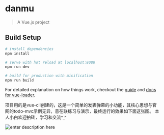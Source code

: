 # danmu

> A Vue.js project

## Build Setup

``` bash
# install dependencies
npm install

# serve with hot reload at localhost:8080
npm run dev

# build for production with minification
npm run build
```

For detailed explanation on how things work, checkout the [guide](http://vuejs-templates.github.io/webpack/) and [docs for vue-loader](http://vuejs.github.io/vue-loader).

项目用的是vue-cli创建的，这是一个简单的发表弹幕的小功能，其核心思想与官网的todo-mvc示例无异，意在联练习与演示，最终运行的效果如下面这张图。
本人小白欢迎拍砖，学习和交流^_^

![enter description here][1]


  [1]: ./images/QQ%E6%88%AA%E5%9B%BE20161107173245.png "QQ截图20161107173245.png"